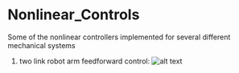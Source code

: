 # Nonlinear_Controls
Some of the nonlinear controllers implemented for several different mechanical systems 

1. two link robot arm feedforward control:
![alt text](https://raw.githubusercontent.com/mshong0320/Nonlinear_Controls/two_arm_feedforward.png)
